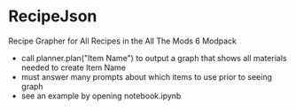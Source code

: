 # RecipeJson
Recipe Grapher for All Recipes in the All The Mods 6 Modpack

- call planner.plan("Item Name") to output a graph that shows all materials needed to create Item Name  
- must answer many prompts about which items to use prior to seeing graph  
- see an example by opening notebook.ipynb
